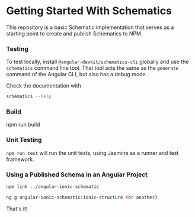 # Getting Started With Schematics

This repository is a basic Schematic implementation that serves as a starting point to create and publish Schematics to NPM.

### Testing

To test locally, install `@angular-devkit/schematics-cli` globally and use the `schematics` command line tool. That tool acts the same as the `generate` command of the Angular CLI, but also has a debug mode.

Check the documentation with

```bash
schematics --help
```
### Build
npm run build

### Unit Testing

`npm run test` will run the unit tests, using Jasmine as a runner and test framework.

### Using a Published Schema in an Angular Project
```bash
npm link ../angular-ionic-schematic
```
```bash
ng g angular-ionic-schematic:ionic-structure (or another)  
```

That's it!
